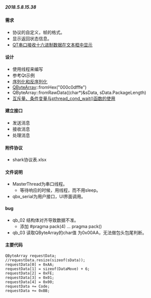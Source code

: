 ﻿##### 2018.5.8.15.38

#### 需求
* 协议的自定义，帧的格式。
* 显示返回状态信息。
* [QT串口接收十六进制数据在文本框中显示](https://blog.csdn.net/wingWC/article/details/72842504)
#### 设计
* 使用线程来编写
* 参考Qt示例
* [序列化和反序列化](https://blog.csdn.net/yj540993866/article/details/48367139)
* [QByteArray](http://doc.qt.io/qt-5.9/qbytearray.html)::fromHex("000c0dfffe")
* QByteArray::fromRawData((char*)&sData, sData.PackageLength)
* [互斥量、条件变量与pthread_cond_wait()函数的使用](https://www.cnblogs.com/cyyljw/p/7015774.html)
#### 建立接口
* 发送消息
* 接收消息
* 处理消息 

#### 附件协议
* shark协议表.xlsx

#### 文件说明
- MasterThread为串口线程。
  - 等待响应的时候，用线程，而不用sleep。  
- qbx_serial为用户接口，UI界面调用。
#### bug
- qb_02 结构体对齐导致数据不准。
  - 添加 #pragma pack(4) ... pragma pack()
- qb_03 读取QByteArray的char值 为0x00AA，无法做包头包尾判断。

#### 主要代码
```
QByteArray requestData;
//requestData.resize(sizeof(sData));
requestData[0] = 0xAA;
requestData[1] = sizeof(DataMove) + 6;
requestData[2] = 0xFE;
requestData[3] = 0x01;
requestData[4] = 0x00;
requestData += Code;
requestData += 0xBB;
```